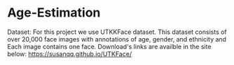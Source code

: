 # Age-Estimation

Dataset:
For this project we use UTKKFace dataset. This dataset consists of over 20,000 face images with annotations of age, gender, and ethnicity and Each image contains one face.
Download's links are availble in the site below:
https://susanqq.github.io/UTKFace/

